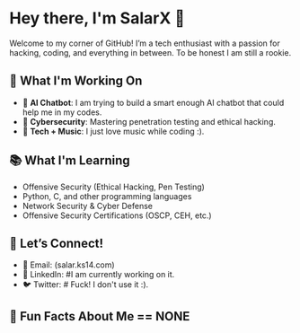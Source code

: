 # Hey there, I'm SalarX 👋

Welcome to my corner of GitHub! I’m a tech enthusiast with a passion for hacking, coding, and everything in between. To be honest I am still a rookie.

## 🚀 What I'm Working On
- 💬 **AI Chatbot**: I am trying to build a smart enough AI chatbot that could help me in my codes.
- 🔐 **Cybersecurity**: Mastering penetration testing and ethical hacking.
- 🎵 **Tech + Music**: I just love music while coding :).

## 📚 What I'm Learning
- Offensive Security (Ethical Hacking, Pen Testing)
- Python, C, and other programming languages
- Network Security & Cyber Defense
- Offensive Security Certifications (OSCP, CEH, etc.)

## 💬 Let’s Connect!
- 📧 Email: (salar.ks14.com)
- 🔗 LinkedIn: #I am currently working on it.
- 🐦 Twitter: # Fuck! I don't use it :).

## 🌟 Fun Facts About Me == NONE
